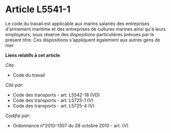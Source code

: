 # Article L5541-1

Le code du travail est applicable aux marins salariés des entreprises d'armement maritime et des entreprises de cultures
marines ainsi qu'à leurs employeurs, sous réserve des dispositions particulières prévues par le présent titre. Ces
dispositions s'appliquent également aux autres gens de mer.

**Liens relatifs à cet article**

_Cite_:

  - Code du travail

_Cité par_:

  - Code des transports - art. L5542-18 (VD)
  - Code des transports - art. L5725-1 (V)
  - Code des transports - art. L5725-4 (V)

_Codifié par_:

  - Ordonnance n°2010-1307 du 28 octobre 2010 - art. (V)
